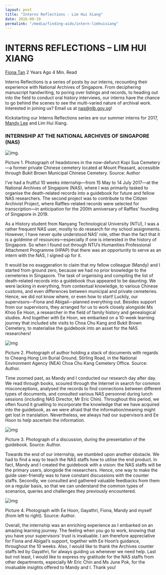 ```yaml
---
layout: post
title: "Interns Reflections - Lim Hui Xiang"
date: 2016-09-10
permalink: "/media/finding-aids/intern-limhuixiang"
---
```


# INTERNS REFLECTIONS – LIM HUI XIANG

[Fiona Tan](http://www.nas.gov.sg/blogs/offtherecord/author/nlstlp/) 2 Years Ago 4 Min. Read

Interns Reflections is a series of posts by our interns, recounting their experience with National Archives of Singapore. From deciphering manuscript handwriting, to poring over listings and records, to heading out into the field to conduct oral history interviews, our interns have the chance to go behind the scenes to see the multi-varied nature of archival work. Interested in joining us? Email us at nas@nlb.gov.sg!

Kickstarting our Interns Reflections series are our summer interns for 2017, [Mandy Lee](http://www.nas.gov.sg/blogs/offtherecord/interns-reflections-mandy-lee/) and Lim Hui Xiang.

### **INTERNSHIP AT THE NATIONAL ARCHIVES OF SINGAPORE (NAS)**

![img](http://www.nas.gov.sg/blogs/offtherecord/wp-content/uploads/2017/08/img_5987affb2f7f7.png).

Picture 1. Photograph of headstones in the now-defunct Kopi Sua Cemetery—a former private Chinese cemetery located at Mount Pleasant, accessible through Bukit Brown Municipal Chinese Cemetery. Source: Author

I’ve had a fruitful 10 weeks internship—from 15 May to 14 July 2017—at the National Archives of Singapore (NAS), where I was primarily tasked to organise the death-related records into a guidebook for future and fellow NAS researchers. The second project was to contribute to the Citizen Archivist Project, where Raffles-related records were selected for transcription—in anticipation for the 200th anniversary of Raffles’ founding of Singapore in 2019.

As a History student from Nanyang Technological University (NTU), I was a rather frequent NAS user, mostly to do research for my school assignments. However, I have never quite understood NAS’ role, other than the fact that it is a goldmine of resources—especially if one is interested in the history of Singapore. So when I found out through NTU’s Humanities Professional Attachment Programme (HPAP) that there was an opportunity to serve as an intern with the NAS, I signed up for it.

It would be no exaggeration to claim that my fellow colleague (Mandy) and I started from ground zero, because we had no prior knowledge to the cemeteries in Singapore. The task of organising and compiling the list of death-related records into a guidebook thus appeared to be daunting. We were lacking in everything, from contextual knowledge, to various Chinese customs, and even differences between municipal and private cemeteries. Hence, we did not know where, or even how to start! Luckily, our supervisors—Fiona and Abigail—planned everything out. Besides support from our supervisors, they arranged for us to work closely alongside Ms Khoo Ee Hoon, a researcher in the field of family history and genealogical studies. And together with Ee Hoon, we embarked on a 10-week learning journey that included site visits to Choa Chu Kang and Bukit Brown Cemetery, to materialise the guidebook into an asset for the NAS researchers!

![img](http://www.nas.gov.sg/blogs/offtherecord/wp-content/uploads/2017/08/img_5987b00f7f171.png)

Picture 2. Photograph of author holding a stack of documents with regards to Cheang Hong Lim Burial Ground, Stirling Road, in the National Environment Agency (NEA) Choa Chu Kang Cemetery Office. Source: Author.

Time zoomed past, as Mandy and I conducted our research day after day. We read through books, scoured through the Internet in search for common misconceptions, analysed the records to find connections between different types of documents, and consulted various NAS personnel during lunch sessions (including NAS Director, Mr Eric Chin). Throughout this period, we often found it gruelling to incorporate the knowledge that we have acquired into the guidebook, as we were afraid that the information/meaning might get lost in translation. Nevertheless, we always had our supervisors and Ee Hoon to help ascertain the information.

![img](http://www.nas.gov.sg/blogs/offtherecord/wp-content/uploads/2017/08/img_5987b022eee39.png)

 Picture 3. Photograph of a discussion, during the presentation of the guidebook. Source: Author.

Towards the end of our internship, we stumbled upon another obstacle. We had to find a way to teach the NAS staffs how to utilise the end product. In fact, Mandy and I created the guidebook with a vision: the NAS staffs will be the primary users, alongside the researchers. Hence, one way to make the guide user-friendly was to have constant discussions with the counter staffs. Secondly, we consulted and gathered valuable feedbacks from them on a regular basis, so that we can understand the common types of scenarios, queries and challenges they previously encountered.

![img](http://www.nas.gov.sg/blogs/offtherecord/wp-content/uploads/2017/08/img_5987b03ab3815.png)

 Picture 4. Photograph with Ee Hoon, Gayathri, Fiona, Mandy and myself (from left to right). Source: Author.

Overall, the internship was an enriching experience as I embarked on an amazing learning journey. The feeling when you go to work, knowing that you have your supervisors’ trust is invaluable. I am therefore appreciative for Fiona and Abigail’s support, together with Ee Hoon’s guidance, throughout the 10 weeks. Also, I would like to thank the Archives counter staffs led by Gayathri, for always guiding us whenever we need help. Last but not least, I would like to express my gratitude for the NAS staffs from other departments, especially Mr Eric Chin and Ms June Pok, for the invaluable insights offered to Mandy and I. Thank you!